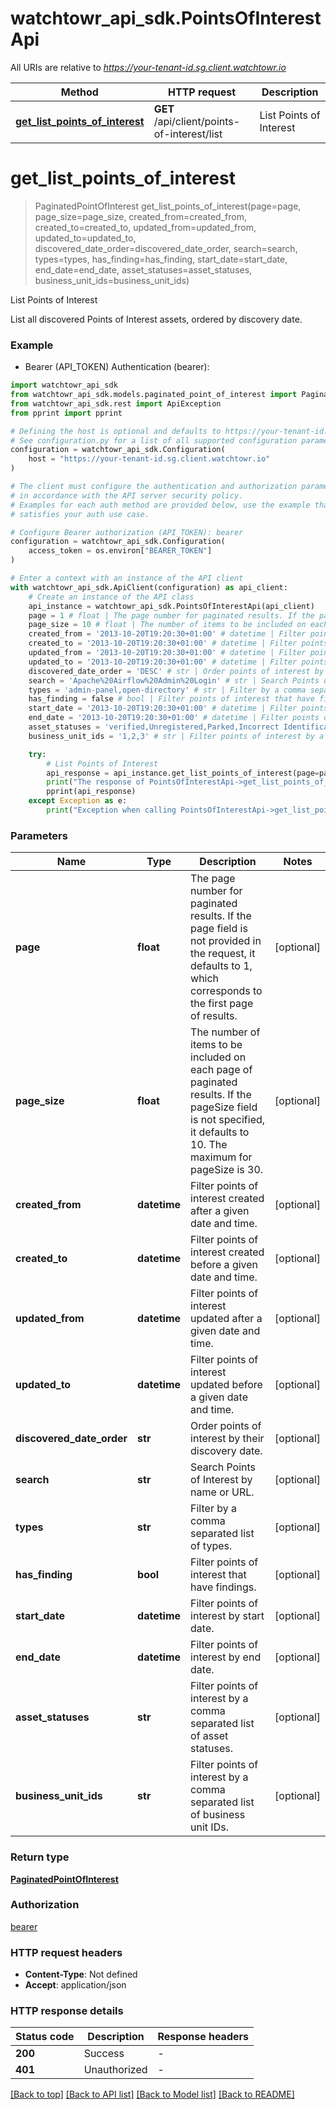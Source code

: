 # watchtowr_api_sdk.PointsOfInterestApi

All URIs are relative to *https://your-tenant-id.sg.client.watchtowr.io*

Method | HTTP request | Description
------------- | ------------- | -------------
[**get_list_points_of_interest**](PointsOfInterestApi.md#get_list_points_of_interest) | **GET** /api/client/points-of-interest/list | List Points of Interest


# **get_list_points_of_interest**
> PaginatedPointOfInterest get_list_points_of_interest(page=page, page_size=page_size, created_from=created_from, created_to=created_to, updated_from=updated_from, updated_to=updated_to, discovered_date_order=discovered_date_order, search=search, types=types, has_finding=has_finding, start_date=start_date, end_date=end_date, asset_statuses=asset_statuses, business_unit_ids=business_unit_ids)

List Points of Interest

List all discovered Points of Interest assets, ordered by discovery date.

### Example

* Bearer (API_TOKEN) Authentication (bearer):

```python
import watchtowr_api_sdk
from watchtowr_api_sdk.models.paginated_point_of_interest import PaginatedPointOfInterest
from watchtowr_api_sdk.rest import ApiException
from pprint import pprint

# Defining the host is optional and defaults to https://your-tenant-id.sg.client.watchtowr.io
# See configuration.py for a list of all supported configuration parameters.
configuration = watchtowr_api_sdk.Configuration(
    host = "https://your-tenant-id.sg.client.watchtowr.io"
)

# The client must configure the authentication and authorization parameters
# in accordance with the API server security policy.
# Examples for each auth method are provided below, use the example that
# satisfies your auth use case.

# Configure Bearer authorization (API_TOKEN): bearer
configuration = watchtowr_api_sdk.Configuration(
    access_token = os.environ["BEARER_TOKEN"]
)

# Enter a context with an instance of the API client
with watchtowr_api_sdk.ApiClient(configuration) as api_client:
    # Create an instance of the API class
    api_instance = watchtowr_api_sdk.PointsOfInterestApi(api_client)
    page = 1 # float | The page number for paginated results. If the page field is not provided in the request, it defaults to 1, which corresponds to the first page of results. (optional)
    page_size = 10 # float | The number of items to be included on each page of paginated results. If the pageSize field is not specified, it defaults to 10. The maximum for pageSize is 30. (optional)
    created_from = '2013-10-20T19:20:30+01:00' # datetime | Filter points of interest created after a given date and time. (optional)
    created_to = '2013-10-20T19:20:30+01:00' # datetime | Filter points of interest created before a given date and time. (optional)
    updated_from = '2013-10-20T19:20:30+01:00' # datetime | Filter points of interest updated after a given date and time. (optional)
    updated_to = '2013-10-20T19:20:30+01:00' # datetime | Filter points of interest updated before a given date and time. (optional)
    discovered_date_order = 'DESC' # str | Order points of interest by their discovery date. (optional)
    search = 'Apache%20Airflow%20Admin%20Login' # str | Search Points of Interest by name or URL. (optional)
    types = 'admin-panel,open-directory' # str | Filter by a comma separated list of types. (optional)
    has_finding = false # bool | Filter points of interest that have findings. (optional)
    start_date = '2013-10-20T19:20:30+01:00' # datetime | Filter points of interest by start date. (optional)
    end_date = '2013-10-20T19:20:30+01:00' # datetime | Filter points of interest by end date. (optional)
    asset_statuses = 'verified,Unregistered,Parked,Incorrect Identification,pending,VerifiedOutOfScope,VerifiedReducedAttack,Tracked,CDN,Hanging Cloud IP,VerifiedHoneypot,Third Party' # str | Filter points of interest by a comma separated list of asset statuses. (optional)
    business_unit_ids = '1,2,3' # str | Filter points of interest by a comma separated list of business unit IDs. (optional)

    try:
        # List Points of Interest
        api_response = api_instance.get_list_points_of_interest(page=page, page_size=page_size, created_from=created_from, created_to=created_to, updated_from=updated_from, updated_to=updated_to, discovered_date_order=discovered_date_order, search=search, types=types, has_finding=has_finding, start_date=start_date, end_date=end_date, asset_statuses=asset_statuses, business_unit_ids=business_unit_ids)
        print("The response of PointsOfInterestApi->get_list_points_of_interest:\n")
        pprint(api_response)
    except Exception as e:
        print("Exception when calling PointsOfInterestApi->get_list_points_of_interest: %s\n" % e)
```



### Parameters


Name | Type | Description  | Notes
------------- | ------------- | ------------- | -------------
 **page** | **float**| The page number for paginated results. If the page field is not provided in the request, it defaults to 1, which corresponds to the first page of results. | [optional] 
 **page_size** | **float**| The number of items to be included on each page of paginated results. If the pageSize field is not specified, it defaults to 10. The maximum for pageSize is 30. | [optional] 
 **created_from** | **datetime**| Filter points of interest created after a given date and time. | [optional] 
 **created_to** | **datetime**| Filter points of interest created before a given date and time. | [optional] 
 **updated_from** | **datetime**| Filter points of interest updated after a given date and time. | [optional] 
 **updated_to** | **datetime**| Filter points of interest updated before a given date and time. | [optional] 
 **discovered_date_order** | **str**| Order points of interest by their discovery date. | [optional] 
 **search** | **str**| Search Points of Interest by name or URL. | [optional] 
 **types** | **str**| Filter by a comma separated list of types. | [optional] 
 **has_finding** | **bool**| Filter points of interest that have findings. | [optional] 
 **start_date** | **datetime**| Filter points of interest by start date. | [optional] 
 **end_date** | **datetime**| Filter points of interest by end date. | [optional] 
 **asset_statuses** | **str**| Filter points of interest by a comma separated list of asset statuses. | [optional] 
 **business_unit_ids** | **str**| Filter points of interest by a comma separated list of business unit IDs. | [optional] 

### Return type

[**PaginatedPointOfInterest**](PaginatedPointOfInterest.md)

### Authorization

[bearer](../README.md#bearer)

### HTTP request headers

 - **Content-Type**: Not defined
 - **Accept**: application/json

### HTTP response details

| Status code | Description | Response headers |
|-------------|-------------|------------------|
**200** | Success |  -  |
**401** | Unauthorized |  -  |

[[Back to top]](#) [[Back to API list]](../README.md#documentation-for-api-endpoints) [[Back to Model list]](../README.md#documentation-for-models) [[Back to README]](../README.md)

